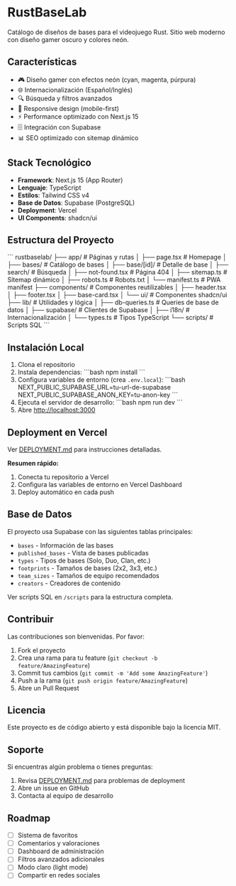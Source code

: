 # RustBaseLab

Catálogo de diseños de bases para el videojuego Rust. Sitio web moderno con diseño gamer oscuro y colores neón.

## Características

- 🎮 Diseño gamer con efectos neón (cyan, magenta, púrpura)
- 🌐 Internacionalización (Español/Inglés)
- 🔍 Búsqueda y filtros avanzados
- 📱 Responsive design (mobile-first)
- ⚡ Performance optimizado con Next.js 15
- 🗄️ Integración con Supabase
- 📊 SEO optimizado con sitemap dinámico

## Stack Tecnológico

- **Framework**: Next.js 15 (App Router)
- **Lenguaje**: TypeScript
- **Estilos**: Tailwind CSS v4
- **Base de Datos**: Supabase (PostgreSQL)
- **Deployment**: Vercel
- **UI Components**: shadcn/ui

## Estructura del Proyecto

\`\`\`
rustbaselab/
├── app/                    # Páginas y rutas
│   ├── page.tsx           # Homepage
│   ├── bases/             # Catálogo de bases
│   ├── base/[id]/         # Detalle de base
│   ├── search/            # Búsqueda
│   ├── not-found.tsx      # Página 404
│   ├── sitemap.ts         # Sitemap dinámico
│   ├── robots.ts          # Robots.txt
│   └── manifest.ts        # PWA manifest
├── components/            # Componentes reutilizables
│   ├── header.tsx
│   ├── footer.tsx
│   ├── base-card.tsx
│   └── ui/               # Componentes shadcn/ui
├── lib/                   # Utilidades y lógica
│   ├── db-queries.ts     # Queries de base de datos
│   ├── supabase/         # Clientes de Supabase
│   ├── i18n/             # Internacionalización
│   └── types.ts          # Tipos TypeScript
└── scripts/              # Scripts SQL
\`\`\`

## Instalación Local

1. Clona el repositorio
2. Instala dependencias:
   \`\`\`bash
   npm install
   \`\`\`
3. Configura variables de entorno (crea `.env.local`):
   \`\`\`bash
   NEXT_PUBLIC_SUPABASE_URL=tu-url-de-supabase
   NEXT_PUBLIC_SUPABASE_ANON_KEY=tu-anon-key
   \`\`\`
4. Ejecuta el servidor de desarrollo:
   \`\`\`bash
   npm run dev
   \`\`\`
5. Abre [http://localhost:3000](http://localhost:3000)

## Deployment en Vercel

Ver [DEPLOYMENT.md](./DEPLOYMENT.md) para instrucciones detalladas.

**Resumen rápido:**
1. Conecta tu repositorio a Vercel
2. Configura las variables de entorno en Vercel Dashboard
3. Deploy automático en cada push

## Base de Datos

El proyecto usa Supabase con las siguientes tablas principales:

- `bases` - Información de las bases
- `published_bases` - Vista de bases publicadas
- `types` - Tipos de bases (Solo, Duo, Clan, etc.)
- `footprints` - Tamaños de bases (2x2, 3x3, etc.)
- `team_sizes` - Tamaños de equipo recomendados
- `creators` - Creadores de contenido

Ver scripts SQL en `/scripts` para la estructura completa.

## Contribuir

Las contribuciones son bienvenidas. Por favor:

1. Fork el proyecto
2. Crea una rama para tu feature (`git checkout -b feature/AmazingFeature`)
3. Commit tus cambios (`git commit -m 'Add some AmazingFeature'`)
4. Push a la rama (`git push origin feature/AmazingFeature`)
5. Abre un Pull Request

## Licencia

Este proyecto es de código abierto y está disponible bajo la licencia MIT.

## Soporte

Si encuentras algún problema o tienes preguntas:

1. Revisa [DEPLOYMENT.md](./DEPLOYMENT.md) para problemas de deployment
2. Abre un issue en GitHub
3. Contacta al equipo de desarrollo

## Roadmap

- [ ] Sistema de favoritos
- [ ] Comentarios y valoraciones
- [ ] Dashboard de administración
- [ ] Filtros avanzados adicionales
- [ ] Modo claro (light mode)
- [ ] Compartir en redes sociales
